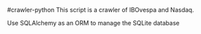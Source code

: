 #crawler-python
This script is a crawler of IBOvespa and Nasdaq.

Use SQLAlchemy as an ORM to manage the SQLite database

